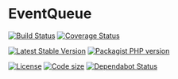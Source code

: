 EventQueue
============

[![Build Status](https://travis-ci.com/Adgoal/EventQueue.svg?branch=master)](https://travis-ci.com/Adgoal/EventQueue)
[![Coverage Status](https://coveralls.io/repos/github/Adgoal/EventQueue/badge.svg?branch=master)](https://coveralls.io/github/Adgoal/EventQueue?branch=master)

[![Latest Stable Version](https://img.shields.io/packagist/v/adgoal-common/event-queue.svg)](https://packagist.org/packages/adgoal-common/event-queue)
[![Packagist PHP version](https://img.shields.io/packagist/php-v/adgoal-common/event-queue.svg)](https://packagist.org/packages/adgoal-common/event-queue)



[![License](https://img.shields.io/github/license/Adgoal/EventQueue.svg)](https://github.com/Adgoal/EventQueue)
[![Code size](https://img.shields.io/github/languages/code-size/Adgoal/EventQueue.svg)](https://github.com/Adgoal/EventQueue)
[![Dependabot Status](https://api.dependabot.com/badges/status?host=github&repo=Adgoal/EventQueue)](https://dependabot.com)
